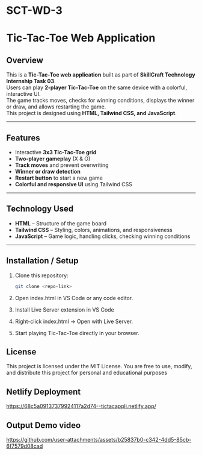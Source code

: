 # SCT-WD-3
 
# Tic-Tac-Toe Web Application

## Overview
This is a **Tic-Tac-Toe web application** built as part of **SkillCraft Technology Internship Task 03**.  
Users can play **2-player Tic-Tac-Toe** on the same device with a colorful, interactive UI.  
The game tracks moves, checks for winning conditions, displays the winner or draw, and allows restarting the game.  
This project is designed using **HTML, Tailwind CSS, and JavaScript**.

---

## Features
- Interactive **3x3 Tic-Tac-Toe grid**
- **Two-player gameplay** (X & O)
- **Track moves** and prevent overwriting
- **Winner or draw detection**
- **Restart button** to start a new game
- **Colorful and responsive UI** using Tailwind CSS

---

## Technology Used
- **HTML** – Structure of the game board
- **Tailwind CSS** – Styling, colors, animations, and responsiveness
- **JavaScript** – Game logic, handling clicks, checking winning conditions

---

## Installation / Setup
1. Clone this repository:
   ```bash
   git clone <repo-link>
   
2. Open index.html in VS Code or any code editor.

3. Install Live Server extension in VS Code

4. Right-click index.html → Open with Live Server.

5. Start playing Tic-Tac-Toe directly in your browser.
   
## License
This project is licensed under the MIT License.
You are free to use, modify, and distribute this project for personal and educational purposes


## Netlify Deployment 

https://68c5a09137379924117a2d74--tictacappli.netlify.app/



## Output Demo video


https://github.com/user-attachments/assets/b25837b0-c342-4dd5-85cb-6f7579d08cad



